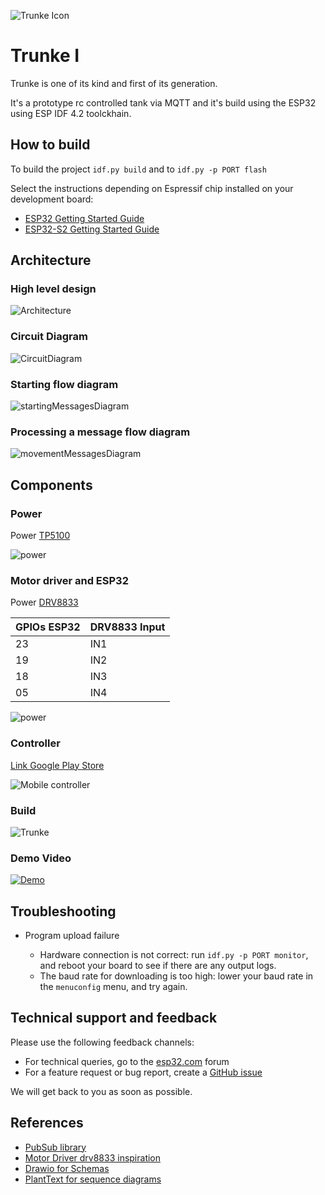 ![Trunke Icon](./docs/tank_logo.png)
# Trunke I

Trunke is one of its kind and first of its generation.

It's a prototype rc controlled tank via MQTT and it's build using the ESP32 using ESP IDF 4.2 toolckhain. 

## How to build

To build the project `idf.py build` and to `idf.py -p PORT flash`  

Select the instructions depending on Espressif chip installed on your development board:

- [ESP32 Getting Started Guide](https://docs.espressif.com/projects/esp-idf/en/stable/get-started/index.html)
- [ESP32-S2 Getting Started Guide](https://docs.espressif.com/projects/esp-idf/en/latest/esp32s2/get-started/index.html)


## Architecture

### High level design
![Architecture](./docs/tank_rc.png)

### Circuit Diagram
![CircuitDiagram](./docs/CircuitDiagram.png)

### Starting flow diagram
![startingMessagesDiagram](./docs/startingMessagesDiagram.png)

### Processing a message flow diagram
![movementMessagesDiagram](./docs/movementMessagesDiagram.png)

## Components

### Power
Power [TP5100](https://es.aliexpress.com/item/4000130857356.html?spm=a2g0s.9042311.0.0.2f0963c0jgIbUb)

![power](./docs/power.jpg)

### Motor driver and ESP32
Power [DRV8833](https://es.aliexpress.com/item/32752397186.html?spm=a2g0s.9042311.0.0.2f0963c0jgIbUb)

| GPIOs ESP32 | DRV8833 Input |
| ----------- | ------------- |
| 23 | IN1 |
| 19 | IN2 |
| 18 | IN3 |
| 05 | IN4 |

![power](./docs/mcu.jpg)

### Controller
[Link Google Play Store](https://play.google.com/store/apps/details?id=mqtt_controller.application)

![Mobile controller](./docs/mobile_controller.jpg)

### Build
![Trunke](./docs/image1.jpg)

### Demo Video
[![Demo](./docs/image2.jpg)](https://youtu.be/6UdqpzVhmrY)

## Troubleshooting

* Program upload failure

    * Hardware connection is not correct: run `idf.py -p PORT monitor`, and reboot your board to see if there are any output logs.
    * The baud rate for downloading is too high: lower your baud rate in the `menuconfig` menu, and try again.

## Technical support and feedback

Please use the following feedback channels:

* For technical queries, go to the [esp32.com](https://esp32.com/) forum
* For a feature request or bug report, create a [GitHub issue](https://github.com/espressif/esp-idf/issues)

We will get back to you as soon as possible.

## References
* [PubSub library](https://github.com/jaracil/pubsub-c)
* [Motor Driver drv8833 inspiration](https://github.com/Roger-random/ESP32Tests/tree/4dea2aafa04f983b8d4818b09d49e5d53878b2e6/FreeRTOS_Play/src)
* [Drawio for Schemas](https://www.draw.io/)
* [PlantText for sequence diagrams](https://www.planttext.com/)
